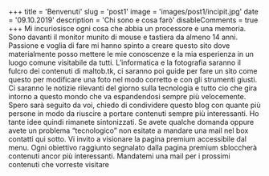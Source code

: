 +++ 
title = 'Benvenuti' 
slug = 'post1' 
image = 'images/post1/incipit.jpg'
date = '09.10.2019'
description = 'Chi sono e cosa farò' 
disableComments = true 
+++ 
Mi incuriosisce ogni cosa che abbia un processore e una memoria. Sono davanti il monitor munito di mouse e tastiera da almeno 14 anni. Passione e voglia di fare mi hanno spinto a creare questo sito dove materialmente posso mettere le mie conoscenze e la mia esperienza in un luogo comune visitabile da tutti. L’informatica e la fotografia saranno il fulcro dei contenuti di maltob.tk, ci saranno poi guide per fare un sito come questo per modificare una foto nel modo corretto e con gli strumenti giusti. Ci saranno le notizie rilevanti del giorno sulla tecnologia e tutto cio che gira intorno a questo mondo che va espandendosi sempre più velocemente. Spero sarà seguito da voi, chiedo di condividere questo blog con quante più persone in modo da riuscire a portare contenuti sempre più interessanti. Ho tante idee quindi rimanete sintonizzati. Se avete qualche domanda oppure avete un problema “tecnologico” non esitate a mandare una mail nel box contatti qui sotto.
Vi invito a visionare la pagina premium accessibile dal menu. Ogni obiettivo raggiunto segnalato dalla pagina premium sbloccherà contenuti ancor più interessanti. Mandatemi una mail per i prossimi contenuti che vorreste visitare